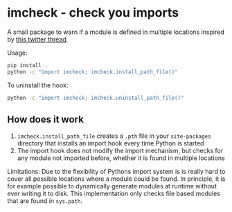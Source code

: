 # imcheck - check you imports

A small package to warn if a module is defined in multiple locations inspired by
[this twitter thread][thread].

Usage:

```bash
pip install .
python -c "import imcheck; imcheck.install_path_file()"
```

To uninstall the hook:

```bash
python -c "import imcheck; imcheck.uninstall_path_file()"
```

## How does it work

1. `imcheck.install_path_file` creates a `.pth` file in your `site-packages`
   directory that installs an import hook every time Python is started
2. The import hook does not modify the import mechanism, but checks for any
   module not imported before, whether it is found in multiple locations

Limitations: Due to the flexibility of Pythons import system is is really hard
to cover all possible locations where a module could be found. In principle, it
is for example possible to dynamically generate modules at runtime without ever
writing it to disk. This implementation only checks file based modules that are
found in `sys.path`. 

[thread]: https://twitter.com/francoisfleuret/status/1454378864608780290
